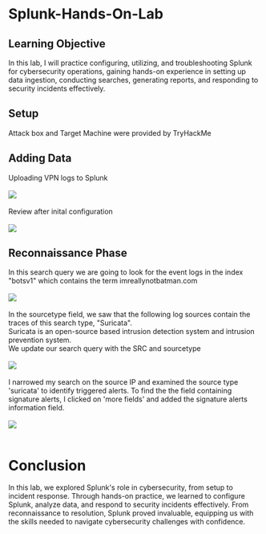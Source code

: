 # Splunk-Hands-On-Lab </br>

## Learning Objective </br>

In this lab, I will practice configuring, utilizing, and troubleshooting Splunk for cybersecurity operations, gaining hands-on experience in setting up data ingestion, conducting searches, generating reports, and responding to security incidents effectively.

## Setup </br>
Attack box and Target Machine were provided by TryHackMe

## Adding Data </br>
Uploading VPN logs to Splunk </br>
 </br>
<img src="https://i.imgur.com/e5mJl74.png"> </br>
 </br>
Review after inital configuration </br>
 </br>
<img src="https://i.imgur.com/BRsESHy.png"></br>

## Reconnaissance Phase </br>
In this search query we are going to look for the event logs in the index "botsv1" which contains the term imreallynotbatman.com </br>
 </br>
<img src="https://i.imgur.com/N0chhVH.png"> </br>
 </br>
In the sourcetype field, we saw that the following log sources contain the traces of this search type, "Suricata".  </br>
Suricata is an open-source based intrusion detection system and intrusion prevention system. </br>
We update our search query with the SRC and sourcetype  </br>
 </br>
<img src="https://i.imgur.com/gAPUSzL.png"> </br>
 </br>
I narrowed my search on the source IP and examined the source type 'suricata' to identify triggered alerts. To find the the field containing signature alerts, I clicked on 'more fields' and added the signature alerts information field. </br>
 </br>
<img src="https://i.imgur.com/wNU7Ogz.png"> </br>
 </br>

# Conclusion </br>
In this lab, we explored Splunk's role in cybersecurity, from setup to incident response. Through hands-on practice, we learned to configure Splunk, analyze data, and respond to security incidents effectively. From reconnaissance to resolution, Splunk proved invaluable, equipping us with the skills needed to navigate cybersecurity challenges with confidence.
